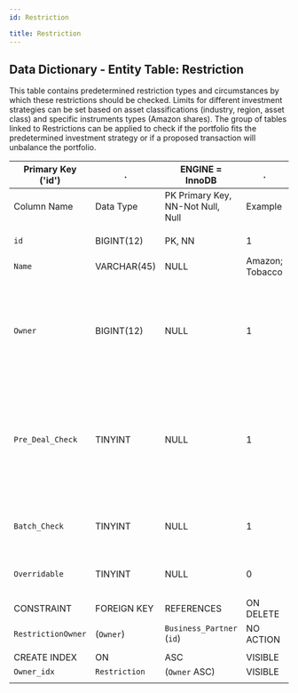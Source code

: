 ```yaml
---
id: Restriction

title: Restriction
---
```


## Data Dictionary - Entity Table: Restriction

This table contains predetermined restriction types and circumstances by which these restrictions should be checked. 
Limits for different investment strategies can be set based on asset classifications (industry, region, asset class) and specific instruments types (Amazon shares). 
The group of tables linked to Restrictions can be applied to check if the portfolio fits the predetermined investment strategy or if a proposed transaction will unbalance the portfolio. 		

| Primary Key ('id')|.|ENGINE = InnoDB|.|.|
|---|---|---|---|---|
|Column Name|Data Type|PK Primary Key, NN-Not Null, Null|Example|Comments|
||
|`id`|BIGINT(12)|PK, NN|1|PrimaryKey-ID,(auto creates)|
|`Name`|VARCHAR(45)|NULL|Amazon; Tobacco|Name of the restriction|
|`Owner`|BIGINT(12)|NULL|1|Related to Business_Partner table. Owner column can determine which user is able to review and change this settings.|
|`Pre_Deal_Check`|TINYINT|NULL|1|Determines to check this restriction or not, before conducting the deal (transaction) to assure it will not break restriction threshold|
|`Batch_Check`|TINYINT|NULL|1|Determines whether to check this restriction regularly on a batch basis|
|`Overridable`|TINYINT|NULL|0|Determines whether it could be overridden|
||
|CONSTRAINT|FOREIGN KEY|REFERENCES|ON DELETE|ON UPDATE|
|`RestrictionOwner`|(`Owner`)|`Business_Partner` (`id`)| NO ACTION|NO ACTION|
||
|CREATE INDEX|ON|ASC|VISIBLE|.|
|`Owner_idx`|`Restriction`|(`Owner` ASC)| VISIBLE|.|
||



